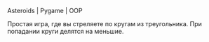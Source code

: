 Asteroids | Pygame | OOP

Простая игра, где вы стреляете по кругам из треугольника. При попадании круги делятся на меньшие.
